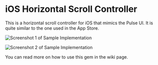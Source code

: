 iOS Horizontal Scroll Controller
============================

This is a horizontal scroll controller for iOS that mimics the Pulse UI. It is quite similar to the one used in the App Store.

![Screenshot 1 of Sample Implementation](https://dl.dropboxusercontent.com/s/p3ecjgjlk7mrc7d/horizontal_scroll_1.png)

![Screenshot 2 of Sample Implementation](https://dl.dropboxusercontent.com/s/pb2qqp8vgopkfvn/horizontal_scroll_2.png)

You can read more on how to use this gem in the wiki page.
